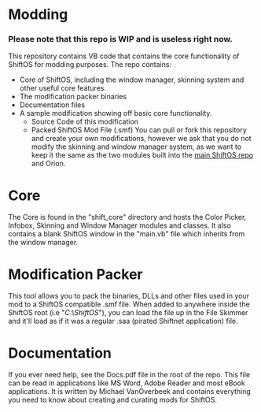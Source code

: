 # Modding

### Please note that this repo is WIP and is useless right now.

This repository contains VB code that contains the core functionality of ShiftOS for modding purposes. The repo contains:
 * Core of ShiftOS, including the window manager, skinning system and other useful core features.
 * The modification packer binaries
 * Documentation files
 * A sample modification showing off basic core functionality.
   - Source Code of this modification
   - Packed ShiftOS Mod File (.smf)
You can pull or fork this repository and create your own modifications, however we ask that you do not modify the skinning and window manager system, as we want to keep it the same as the two modules built into the [main ShiftOS repo](http://www.github.com/shiftos/shiftos) and Orion.

# Core

The Core is found in the "shift_core" directory and hosts the Color Picker, Infobox, Skinning and Window Manager modules and classes. It also contains a blank ShiftOS window in the "main.vb" file which inherits from the window manager.

# Modification Packer

This tool allows you to pack the binaries, DLLs and other files used in your mod to a ShiftOS compatible .smf file. When added to anywhere inside the ShiftOS root (i.e "_C:\ShiftOS_"), you can load the file up in the File Skimmer and it'll load as if it was a regular .saa (pirated Shiftnet application) file.

# Documentation

If you ever need help, see the Docs.pdf file in the root of the repo. This file can be read in applications like MS Word, Adobe Reader and most eBook applications. It is written by Michael VanOverbeek and contains everything you need to know about creating and curating mods for ShiftOS.